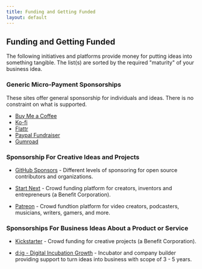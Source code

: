 ```yaml
---
title: Funding and Getting Funded
layout: default
---
```


## Funding and Getting Funded

The following initiatives and platforms provide money for putting ideas into something tangible. The list(s) are sorted by the required "maturity" of your business idea.

### Generic Micro-Payment Sponsorships

These sites offer general sponsorship for individuals and ideas. There is no constraint on what is supported.

- [Buy Me a Coffee](https://www.buymeacoffee.com/)
- [Ko-fi](https://ko-fi.com/)
- [Flattr](https://flattr.com/)
- [Paypal Fundraiser](https://www.paypal.com/us/digital-wallet/send-receive-money/giving)
- [Gumroad](https://gumroad.com/)

### Sponsorship For Creative Ideas and Projects

- [GitHub Sponsors](https://docs.github.com/en/sponsors) - Different levels of sponsoring for open source contributors and organizations.

- [Start Next](https://www.startnext.com/) - Crowd funding platform for creators, inventors and entrepreneurs (a Benefit Corporation).

- [Patreon](https://www.patreon.com/) - Crowd fundtion platform for video creators, podcasters, musicians, writers, gamers, and more.

### Sponsorships For Business Ideas About a Product or Service

- [Kickstarter](https://www.kickstarter.com/) - Crowd funding for creative projects (a Benefit Corporation).

- [d:ig - Digital Incubation Growth](https://www.inc-growth.com/) - Incubator and company builder providing support to turn ideas into business with scope of 3 - 5 years.
